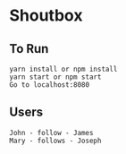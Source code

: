# Shoutbox

## To Run
    yarn install or npm install
    yarn start or npm start
    Go to localhost:8080

## Users
    John - follow - James
    Mary - follows - Joseph

